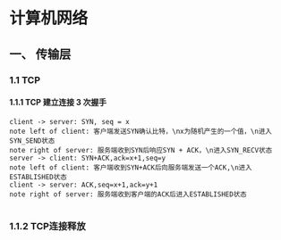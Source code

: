 # 计算机网络

## 一、 传输层

### 1.1 TCP 

#### 1.1.1 TCP 建立连接 3 次握手

```sequence
client -> server: SYN, seq = x
note left of client: 客户端发送SYN确认比特，\nx为随机产生的一个值，\n进入SYN_SEND状态
note right of server: 服务端收到SYN后响应SYN + ACK，\n进入SYN_RECV状态
server -> client: SYN+ACK,ack=x+1,seq=y
note left of client: 客户端收到SYN+ACK后向服务端发送一个ACK,\n进入ESTABLISHED状态
client -> server: ACK,seq=x+1,ack=y+1
note right of server: 服务端收到客户端的ACK后进入ESTABLISHED状态


```

### 1.1.2 TCP连接释放

